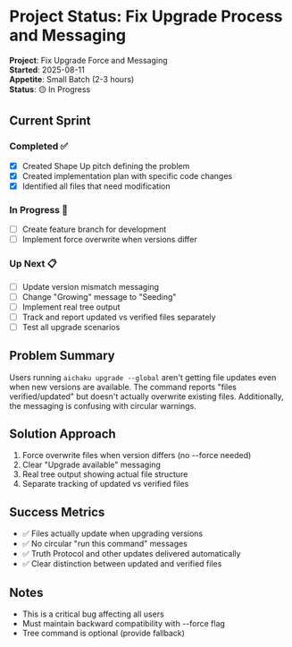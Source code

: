 # Project Status: Fix Upgrade Process and Messaging

**Project**: Fix Upgrade Force and Messaging\
**Started**: 2025-08-11\
**Appetite**: Small Batch (2-3 hours)\
**Status**: 🟡 In Progress

## Current Sprint

### Completed ✅

- [x] Created Shape Up pitch defining the problem
- [x] Created implementation plan with specific code changes
- [x] Identified all files that need modification

### In Progress 🔄

- [ ] Create feature branch for development
- [ ] Implement force overwrite when versions differ

### Up Next 📋

- [ ] Update version mismatch messaging
- [ ] Change "Growing" message to "Seeding"
- [ ] Implement real tree output
- [ ] Track and report updated vs verified files separately
- [ ] Test all upgrade scenarios

## Problem Summary

Users running `aichaku upgrade --global` aren't getting file updates even when new versions are available. The command
reports "files verified/updated" but doesn't actually overwrite existing files. Additionally, the messaging is confusing
with circular warnings.

## Solution Approach

1. Force overwrite files when version differs (no --force needed)
2. Clear "Upgrade available" messaging
3. Real tree output showing actual file structure
4. Separate tracking of updated vs verified files

## Success Metrics

- ✅ Files actually update when upgrading versions
- ✅ No circular "run this command" messages
- ✅ Truth Protocol and other updates delivered automatically
- ✅ Clear distinction between updated and verified files

## Notes

- This is a critical bug affecting all users
- Must maintain backward compatibility with --force flag
- Tree command is optional (provide fallback)
